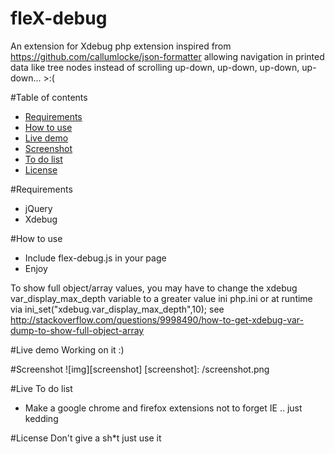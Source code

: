 # fleX-debug
An extension for Xdebug php extension inspired from https://github.com/callumlocke/json-formatter allowing navigation in printed data like tree nodes instead of scrolling up-down, up-down, up-down, up-down... >:( 

#Table of contents

- [Requirements](#requirements)
- [How to use](#how-to-use)
- [Live demo](#demo)
- [Screenshot ](#screenshot)
- [To do list](#to-do-list)
- [License](#license)


#<a name="requirements"></a>Requirements
- jQuery
- Xdebug

#<a name="how-to-use"></a>How to use
- Include flex-debug.js in your page 
- Enjoy

To show full object/array values, you may have to change the xdebug var_display_max_depth variable to a greater value ini php.ini or at runtime via ini_set("xdebug.var_display_max_depth",10);
see http://stackoverflow.com/questions/9998490/how-to-get-xdebug-var-dump-to-show-full-object-array

#<a name="demo"></a>Live demo
Working on it :)

#<a name="screenshot"></a>Screenshot
![img][screenshot]
[screenshot]: /screenshot.png

#<a name="to-do-list"></a>Live To do list
- Make a google chrome and firefox extensions not to forget IE .. just kedding 

#<a name="license"></a>License
Don't give a sh*t just use it 